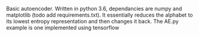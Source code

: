 Basic autoencoder. Written in python 3.6, dependancies are numpy and matplotlib (todo add requirements.txt). 
It essentially reduces the alphabet to its lowest entropy representation and then changes it back.
The AE.py example is one implemented using tensorflow
